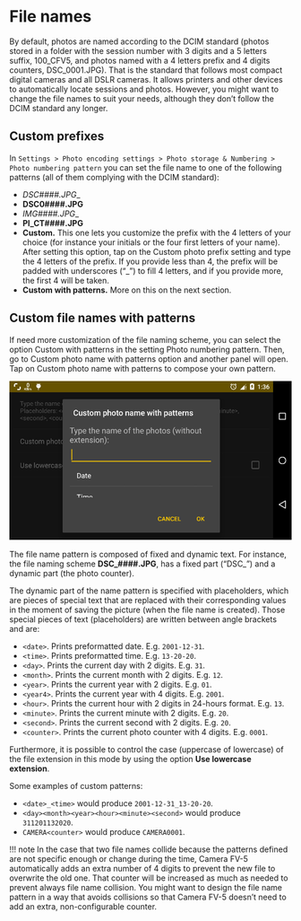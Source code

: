 # File names

By default, photos are named according to the DCIM standard (photos stored in a folder with the session number with 3 digits and a 5 letters suffix, 100_CFV5, and photos named with a 4 letters prefix and 4 digits counters, DSC_0001.JPG). That is the standard that follows most compact digital cameras and all DSLR cameras. It allows printers and other devices to automatically locate sessions and photos. However, you might want to change the file names to suit your needs, although they don’t follow the DCIM standard any longer.


## Custom prefixes

In `Settings > Photo encoding settings > Photo storage & Numbering > Photo numbering pattern` you can set the file name to one of the following patterns (all of them complying with the DCIM standard):

* __DSC_####.JPG__
* __DSC0####.JPG__
* __IMG_####.JPG__
* __PI_CT####.JPG__
* __Custom.__ This one lets you customize the prefix with the 4 letters of your choice (for instance your initials or the four first letters of your name). After setting this option, tap on the Custom photo prefix setting and type the 4 letters of the prefix. If you provide less than 4, the prefix will be padded with underscores (“_”) to fill 4 letters, and if you provide more, the first 4 will be taken.
* __Custom with patterns.__ More on this on the next section.


## Custom file names with patterns

If need more customization of the file naming scheme, you can select the option Custom with patterns in the setting Photo numbering pattern. Then, go to Custom photo name with patterns option and another panel will open. Tap on Custom photo name with patterns to compose your own pattern.

![File names with patterns](../images/patterns.png)

The file name pattern is composed of fixed and dynamic text. For instance, the file naming scheme **DSC_####.JPG**, has a fixed part (“DSC_”) and a dynamic part (the photo counter).

The dynamic part of the name pattern is specified with placeholders, which are pieces of special text that are replaced with their corresponding values in the moment of saving the picture (when the file name is created). Those special pieces of text (placeholders) are written between angle brackets and are:

* `<date>`. Prints preformatted date. E.g. `2001-12-31`.
* `<time>`. Prints preformatted time. E.g. `13-20-20`.
* `<day>`. Prints the current day with 2 digits. E.g. `31`.
* `<month>`. Prints the current month with 2 digits. E.g. `12`.
* `<year>`. Prints the current year with 2 digits. E.g. `01`.
* `<year4>`. Prints the current year with 4 digits. E.g. `2001`.
* `<hour>`. Prints the current hour with 2 digits in 24-hours format. E.g. `13`.
* `<minute>`. Prints the current minute with 2 digits. E.g. `20`.
* `<second>`. Prints the current second with 2 digits. E.g. `20`.
* `<counter>`. Prints the current photo counter with 4 digits. E.g. `0001`.

Furthermore, it is possible to control the case (uppercase of lowercase) of the file extension in this mode by using the option **Use lowercase extension**.

Some examples of custom patterns:

* `<date>_<time>` would produce `2001-12-31_13-20-20`.
* `<day><month><year><hour><minute><second>` would produce `311201132020`.
* `CAMERA<counter>` would produce `CAMERA0001`.

!!! note
    In the case that two file names collide because the patterns defined are not specific enough or change during the time, Camera FV-5 automatically adds an extra number of 4 digits to prevent the new file to overwrite the old one. That counter will be increased as much as needed to prevent always file name collision. You might want to design the file name pattern in a way that avoids collisions so that Camera FV-5 doesn’t need to add an extra, non-configurable counter.